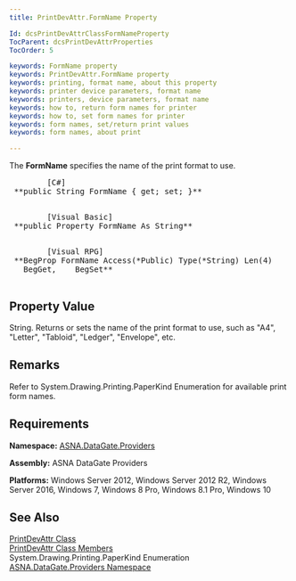 ```yaml
---
title: PrintDevAttr.FormName Property

Id: dcsPrintDevAttrClassFormNameProperty
TocParent: dcsPrintDevAttrProperties
TocOrder: 5

keywords: FormName property
keywords: PrintDevAttr.FormName property
keywords: printing, format name, about this property
keywords: printer device parameters, format name
keywords: printers, device parameters, format name
keywords: how to, return form names for printer
keywords: how to, set form names for printer
keywords: form names, set/return print values
keywords: form names, about print

---
```


The **FormName** specifies the name of the print format to use.
<pre class="prettyprint">        <span class="lang">[C#]</span>
 **public String FormName { get; set; }** 
      </pre>
<pre class="prettyprint">        <span class="lang">[Visual Basic] </span>
 **public Property FormName As String** 
      </pre>
<pre class="prettyprint">        <span class="lang">[Visual RPG]</span>
 **BegProp FormName Access(*Public) Type(*String) Len(4)
   BegGet,    BegSet** 
      </pre>

## Property Value

String. Returns or sets the name of the print format to use, such as "A4", "Letter", "Tabloid", "Ledger", "Envelope", etc. 
## Remarks

Refer to System.Drawing.Printing.PaperKind Enumeration for available print form names.
## Requirements

**Namespace:** [ ASNA.DataGate.Providers](datagate-providers-namespace.html) 

**Assembly:** ASNA DataGate Providers

**Platforms:** Windows Server 2012, Windows Server 2012 R2, Windows Server 2016, Windows 7, Windows 8 Pro, Windows 8.1 Pro, Windows 10
## See Also


[PrintDevAttr Class](print-dev-attr-class.html)
      <br />
[PrintDevAttr Class Members](print-dev-attr-members.html)
      <br />System.Drawing.Printing.PaperKind 
Enumeration
      <br />[ASNA.DataGate.Providers Namespace](datagate-providers-namespace.html)


